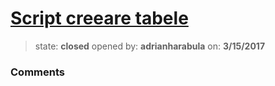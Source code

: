 # [Script creeare tabele](https://github.com/adrianharabula/condr/issues/7)

> state: **closed** opened by: **adrianharabula** on: **3/15/2017**



### Comments


